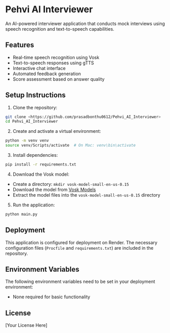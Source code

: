# Pehvi AI Interviewer

An AI-powered interviewer application that conducts mock interviews using speech recognition and text-to-speech capabilities.

## Features

- Real-time speech recognition using Vosk
- Text-to-speech responses using gTTS
- Interactive chat interface
- Automated feedback generation
- Score assessment based on answer quality

## Setup Instructions

1. Clone the repository:
```bash
git clone <https://github.com/prasadbonthu0612/Pehvi_AI_Interviewer>
cd Pehvi_AI_Interviewer
```

2. Create and activate a virtual environment:
```bash
python -m venv venv
source venv/Scripts/activate  # On Mac: venv\bin\activate
```

3. Install dependencies:
```bash
pip install -r requirements.txt
```

4. Download the Vosk model:
- Create a directory: `mkdir vosk-model-small-en-us-0.15`
- Download the model from [Vosk Models](https://alphacephei.com/vosk/models)
- Extract the model files into the `vosk-model-small-en-us-0.15` directory

5. Run the application:
```bash
python main.py
```

## Deployment

This application is configured for deployment on Render. The necessary configuration files (`Procfile` and `requirements.txt`) are included in the repository.

## Environment Variables

The following environment variables need to be set in your deployment environment:

- None required for basic functionality

## License

[Your License Here] 